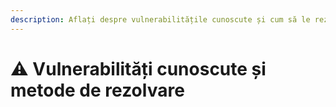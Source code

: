 ```yaml
---
description: Aflați despre vulnerabilitățile cunoscute și cum să le rezolvați.
---
```


# ⚠️ Vulnerabilități cunoscute și metode de rezolvare
